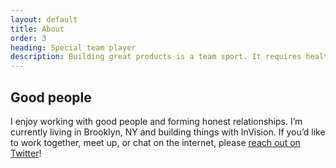 ```yaml
---
layout: default
title: About
order: 3
heading: Special team player
description: Building great products is a team sport. It requires healthy collaboration, persistent communication, and diversity in people and ideas.
---
```


## Good people

I enjoy working with good people and forming honest relationships. I’m currently living in Brooklyn, NY and building things with InVision. If you’d like to work together, meet up, or chat on the internet, please [reach out on Twitter](https://twitter.com/matthewcpaul)!
